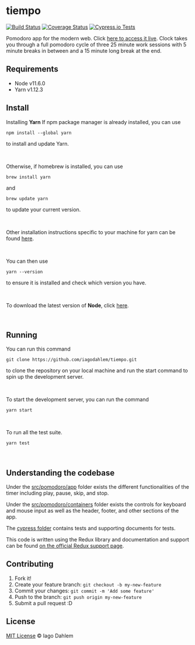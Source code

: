 # tiempo

[![Build Status](https://travis-ci.org/iagodahlem/tiempo.svg?branch=master)](https://travis-ci.org/iagodahlem/tiempo)
[![Coverage Status](https://codecov.io/gh/iagodahlem/tiempo/branch/master/graph/badge.svg)](https://codecov.io/gh/iagodahlem/tiempo)
[![Cypress.io Tests](https://img.shields.io/badge/cypress.io-tests-green.svg)](https://cypress.io)

Pomodoro app for the modern web. Click [here to access it live](https://tiempo.iagodahlem.com/).
Clock takes you through a full pomodoro cycle of three 25 minute work sessions with 5 minute breaks in between and a 15 minute long break at the end. 


## Requirements

- Node v11.6.0
- Yarn v1.12.3

## Install

Installing **Yarn**
If npm package manager is already installed, you can use
```
npm install --global yarn
```
to install and update Yarn.

<br/>

Otherwise, if homebrew is installed, you can use
```
brew install yarn
```
and
```
brew update yarn
```
to update your current version.

<br/>

Other installation instructions specific to your machine for yarn can be found [here](https://classic.yarnpkg.com/lang/en/docs/install/#mac-stable).

<br/>

You can then use
```
yarn --version
```
to ensure it is installed and check which version you have.

<br/>

To download the latest version of **Node**, click [here](https://nodejs.org/en/download/).

<br/>

## Running

You can run this command 
```
git clone https://github.com/iagodahlem/tiempo.git
```
to clone the repository on your local machine and run the start command to spin up the development server.

<br />

To start the development server, you can run the command

```
yarn start
```
<br/>

To run all the test suite.

```sh
yarn test
```

<br/>

## Understanding the codebase
Under the [src/pomodoro/app](src/pomodoro/app) folder exists the different functionalities of the timer including play, pause, skip, and stop.

Under the [src/pomodoro/containers](src/pomodoro/containers) folder exists the controls for keyboard and mouse input as well as the header, footer, and other sections of the app.

The [cypress folder](cypress) contains tests and supporting documents for tests. 

This code is written using the Redux library and documentation and support can be found [on the official Redux support page](https://redux.js.org).


## Contributing

1. Fork it!
2. Create your feature branch: `git checkout -b my-new-feature`
3. Commit your changes: `git commit -m 'Add some feature'`
4. Push to the branch: `git push origin my-new-feature`
5. Submit a pull request :D

## License

[MIT License](http://iagodahlem.mit-license.org/) © Iago Dahlem


